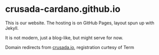 # crusada-cardano.github.io

This is our website. The hosting is on GitHub Pages, layout spun up with Jekyll.

It is not modern, just a blog-like, but might serve for now. 

Domain redirects from [crusada.io](https://crusada.io), registration curtesy of Term 
